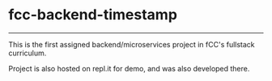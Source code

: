 # fcc-backend-timestamp
-----------------------

This is the first assigned backend/microservices project in fCC's fullstack curriculum.

Project is also hosted on repl.it for demo, and was also developed there.

